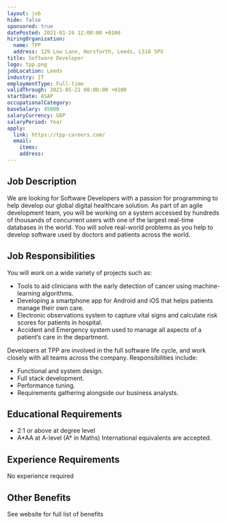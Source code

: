 ```yaml
---
layout: job
hide: false
sponsored: true
datePosted: 2021-01-24 12:00:00 +0100
hiringOrganization:
  name: TPP
  address: 129 Low Lane, Horsforth, Leeds, LS18 5PX
title: Software Developer
logo: tpp.png
jobLocation: Leeds
industry: IT
employmentType: Full-time
validThrough: 2021-05-21 08:00:00 +0100
startDate: ASAP
occupationalCategory:
baseSalary: 45000
salaryCurrency: GBP
salaryPeriod: Year
apply:
  link: https://tpp-careers.com/
  email:
    items:
    address:
---
```


## Job Description
We are looking for Software Developers with a passion for programming to help develop our global digital healthcare solution.
As part of an agile development team, you will be working on a system accessed by hundreds of thousands of concurrent users with one of the largest real-time databases in the world. You will solve real-world problems as you help to develop software used by doctors and patients across the world.

## Job Responsibilities
You will work on a wide variety of projects such as:
- Tools to aid clinicians with the early detection of cancer using machine-learning algorithms.
- Developing a smartphone app for Android and iOS that helps patients manage their own care.
- Electronic observations system to capture vital signs and calculate risk scores for patients in hospital.
- Accident and Emergency system used to manage all aspects of a patient’s care in the department.

Developers at TPP are involved in the full software life cycle, and work closely with all teams across the company. Responsibilities include:
- Functional and system design.
- Full stack development.
- Performance tuning.
- Requirements gathering alongside our business analysts.

## Educational Requirements
- 2:1 or above at degree level
- A\*AA at A-level (A\* in Maths)
International equivalents are accepted.

## Experience Requirements
No experience required

## Other Benefits
See website for full list of benefits
